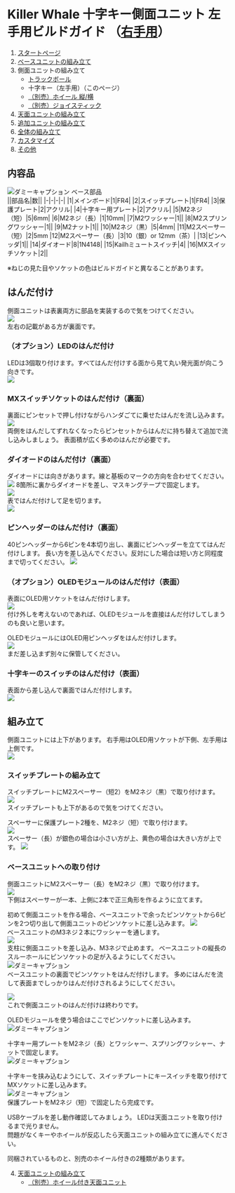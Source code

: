 
# Killer Whale 十字キー側面ユニット 左手用ビルドガイド （[右手用](../右手用/3_側面ユニット_十字キー.md)）

1. [スタートページ](../README.md)
2. [ベースユニットの組み立て](../左手用/2_ベースユニット.md)
3. 側面ユニットの組み立て
   - [トラックボール](../左手用/3_側面ユニット_トラックボール.md)
   - 十字キー（左手用）（このページ）
   - [（別売）ホイール 縦/横](../左手用/3_側面ユニット_ホイール.md)
   - [（別売）ジョイスティック](../左手用/3_側面ユニット_ジョイスティック.md)
4. [天面ユニットの組み立て](../左手用/4_天面ユニット.md)
5. [追加ユニットの組み立て](../左手用/5_追加ユニット.md)
6. [全体の組み立て](../左手用/6_全体の組み立て.md)
7. [カスタマイズ](../左手用/7_カスタマイズ.md)
8. [その他](../左手用/8_その他.md)

## 内容品 
![ダミーキャプション ベース部品](../img/d-pad/IMG_5253.jpg)    
||部品名|数||
|-|-|-|-|
|1|メインボード|1|FR4|
|2|スイッチプレート|1|FR4|
|3|保護プレート|2|アクリル|
|4|十字キー用プレート|2|アクリル|
|5|M2ネジ（短）|5|6mm|
|6|M2ネジ（長）|1|10mm|
|7|M2ワッシャー|1||
|8|M2スプリングワッシャー|1||
|9|M2ナット|1||
|10|M2ネジ（黒）|5|4mm|
|11|M2スペーサー（短）|2|5mm
|12|M2スペーサー（長）|3|10（銀）or 12mm（茶）|
|13|ピンヘッダ|1||
|14|ダイオード|8|1N4148|
|15|Kailhミュートスイッチ|4|
|16|MXスイッチソケット|2||

※ねじの見た目やソケットの色はビルドガイドと異なることがあります。
## はんだ付け
側面ユニットは表裏両方に部品を実装するので気をつけてください。  
![](../img/d-pad/IMG_5257.jpg)  
左右の記載がある方が裏面です。 
### （オプション）LEDのはんだ付け
LEDは3個取り付けます。すべてはんだ付けする面から見て丸い発光面が向こう向きです。  
![](../img/d-pad/IMG_5262.jpg)  

### MXスイッチソケットのはんだ付け（裏面）
裏面にピンセットで押し付けながらハンダごてに乗せたはんだを流し込みます。  
![](../img/d-pad/IMG_5263.jpg)  
両側をはんだしてずれなくなったらピンセットからはんだに持ち替えて追加で流し込みしましょう。  表面積が広く多めのはんだが必要です。  
### ダイオードのはんだ付け（裏面）
ダイオードには向きがあります。線と基板のマークの方向を合わせてください。 
![](../img/trackball/IMG_5075.jpg) 
8箇所に裏からダイオードを差し、マスキングテープで固定します。  
![](../img/d-pad/IMG_5265.jpg)  
表ではんだ付けして足を切ります。  
![](../img/d-pad/IMG_5269.jpg)  

### ピンヘッダーのはんだ付け（裏面）
40ピンヘッダーから6ピンを4本切り出し、裏面にピンヘッダーを立ててはんだ付けします。
長い方を差し込んでください。反対にした場合は短い方と同程度まで切ってください。
![](../img/d-pad/IMG_5276.jpg)  
### （オプション）OLEDモジュールのはんだ付け（表面）
表面にOLED用ソケットをはんだ付けします。  
![](../img/d-pad/IMG_5282.jpg)  
付け外しを考えないのであれば、OLEDモジュールを直接はんだ付けしてしまうのも良いと思います。


OLEDモジュールにはOLED用ピンヘッダをはんだ付けします。  
![](../img/trackball/IMG_5116.jpg)  
まだ差し込まず別々に保管してください。  
### 十字キーのスイッチのはんだ付け（表面）
表面から差し込んで裏面ではんだ付けします。  
![](../img/d-pad/IMG_5285.jpg)  

## 組み立て
側面ユニットには上下があります。  右手用はOLED用ソケットが下側、左手用は上側です。  
![](../img/d-pad/IMG_5288.jpg)  
### スイッチプレートの組み立て
スイッチプレートにM2スペーサー（短2）をM2ネジ（黒）で取り付けます。  
![](../img/d-pad/IMG_5290.jpg)  
スイッチプレートも上下があるので気をつけてください。  
  
スペーサーに保護プレート2種を、M2ネジ（短）で取り付けます。  
![](../img/d-pad/IMG_5292.jpg)  
スペーサー（長）が銀色の場合は小さい方が上、黄色の場合は大きい方が上です。 
![](../img/d-pad/IMG_6245.jpg)  

### ベースユニットへの取り付け
側面ユニットにM2スペーサー（長）をM2ネジ（黒）で取り付けます。  
![](../img/d-pad/IMG_5315.jpg)  
下側はスペーサーが一本、上側に2本で正三角形を作るように立てます。  
   
初めて側面ユニットを作る場合、ベースユニットで余ったピンソケットから6ピンを2つ切り出して側面ユニットのピンソケットに差し込みます。
![](../img/d-pad/IMG_5296.jpg)  
ベースユニットのM3ネジ２本にワッシャーを通します。  
![](../img/trackball/IMG_5169.jpg)   
支柱に側面ユニットを差し込み、M3ネジで止めます。  ベースユニットの縦長のスルーホールにピンソケットの足が入るようにしてください。  
![ダミーキャプション ](../img/d-pad/IMG_5318.jpg)  
ベースユニットの裏面でピンソケットをはんだ付けします。  多めにはんだを流して表面までしっかりはんだ付けされるようにしてください。  

![](../img/trackball/IMG_5184.jpg)  
これで側面ユニットのはんだ付けは終わりです。  

OLEDモジュールを使う場合はここでピンソケットに差し込みます。  
![ダミーキャプション ](../img/d-pad/IMG_5320.jpg)  

十字キー用プレートをM2ネジ（長）とワッシャー、スプリングワッシャー、ナットで固定します。  
![ダミーキャプション ](../img/d-pad/IMG_5297.jpg)  

十字キーを挟み込むようにして、スイッチプレートにキースイッチを取り付けてMXソケットに差し込みます。  
![ダミーキャプション ](../img/d-pad/IMG_5322.jpg)  
保護プレートをM2ネジ（短）で固定したら完成です。  
 
USBケーブルを差し動作確認してみましょう。  LEDは天面ユニットを取り付けるまで光りません。  
問題がなくキーやホイールが反応したら天面ユニットの組み立てに進んでください。
  

同梱されているものと、別売のホイール付きの2種類があります。  
  
4. [天面ユニットの組み立て](../左手用/4_天面ユニット.md)
   - [（別売）ホイール付き天面ユニット](../左手用/4_ホイール付き天面ユニット.md)

